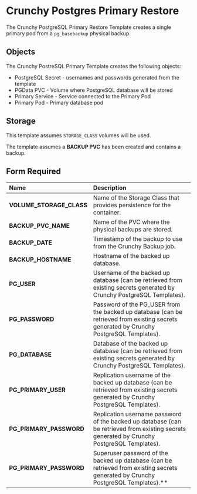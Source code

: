 # Crunchy Postgres Primary Restore

The Crunchy PostgreSQL Primary Restore Template creates a single primary pod from a `pg_basebackup` physical backup.

## Objects

The Crunchy PostreSQL Primary Template creates the following objects:

* PostgreSQL Secret - usernames and passwords generated from the template
* PGData PVC - Volume where PostgreSQL database will be stored
* Primary Service - Service connected to the Primary Pod
* Primary Pod - Primary database pod

## Storage

This template assumes `STORAGE_CLASS` volumes will be used.  

The template assumes a **BACKUP PVC** has been created and contains a backup.

## Form Required 
**Name**|**Description**
:-----|:-----
**VOLUME_STORAGE_CLASS**|Name of the Storage Class that provides persistence for the container.
**BACKUP_PVC_NAME**|Name of the PVC where the physical backups are stored.
**BACKUP_DATE**|Timestamp of the backup to use from the Crunchy Backup job.
**BACKUP_HOSTNAME**|Hostname of the backed up database.
**PG_USER**|Username of the backed up database (can be retrieved from existing secrets generated by Crunchy PostgreSQL Templates).
**PG_PASSWORD**|Password of the PG_USER from the backed up database (can be retrieved from existing secrets generated by Crunchy PostgreSQL Templates).
**PG_DATABASE**|Database of the backed up database (can be retrieved from existing secrets generated by Crunchy PostgreSQL Templates).
**PG_PRIMARY_USER**|Replication username of the backed up database (can be retrieved from existing secrets generated by Crunchy PostgreSQL Templates).
**PG_PRIMARY_PASSWORD**|Replication username password of the backed up database (can be retrieved from existing secrets generated by Crunchy PostgreSQL Templates).
**PG_PRIMARY_PASSWORD**|Superuser password of the backed up database (can be retrieved from existing secrets generated by Crunchy PostgreSQL Templates).**|Replication username password of the backed up database (can be retrieved from existing secrets generated by Crunchy PostgreSQL Templates).
